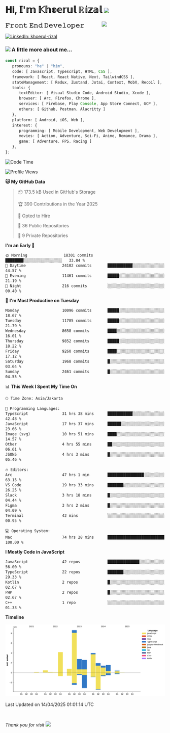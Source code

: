 <h1> 𝐇𝐢, 𝕀'𝕞 𝕂𝕙𝕠𝕖𝕣𝕦𝕝 ℝ𝕚𝕫𝕒𝕝 <img src="https://media.giphy.com/media/mGcNjsfWAjY5AEZNw6/giphy.gif" width="50"></h1>
<img align='right' src="https://media.giphy.com/media/v1.Y2lkPTc5MGI3NjExOWI2ajR2NGJubzBsZHFuaHMwajRrcDNsNXJwOG8yb3F0NjhkNXF4OSZlcD12MV9pbnRlcm5hbF9naWZfYnlfaWQmY3Q9cw/fkZukR450RQ1qnGaq9/giphy.gif" width="200">
<strong style="font-size:20px;">𝙵𝚛𝚘𝚗𝚝 𝙴𝚗𝚍 𝙳𝚎𝚟𝚎𝚕𝚘𝚙𝚎𝚛</strong>
</p></em>

[![LinkedIn: khoerul-rizal](https://img.shields.io/badge/khoerul--rizal-blue?style=flat-square&logo=Linkedin&logoColor=white&link=https://www.linkedin.com/in/khoerul-rizal/)](https://www.linkedin.com/in/khoerul-rizal/)

### <img src="https://media.giphy.com/media/VgCDAzcKvsR6OM0uWg/giphy.gif" width="50"> A little more about me...

```typescript
const rizal = {
   pronouns: "he" | "him",
   code: [ Javascript, Typescript, HTML, CSS ],
   framework: [ React, React Native, Next, TailwindCSS ],
   stateManagement: [ Redux, Zustand, Jotai, Context, MobX, Recoil ],
   tools: {
      textEditor: [ Visual Studio Code, Android Studio, Xcode ],
      browser: [ Arc, Firefox, Chrome ],
      services: [ Firebase, Play Console, App Store Connect, GCP ],
      others: [ Github, Postman, Alacritty ]
   },
   platform: [ Android, iOS, Web ],
   interest: {
      programming: [ Mobile Development, Web Development ],
      movies: [ Action, Adventure, Sci-Fi, Anime, Romance, Drama ],
      game: [ Adventure, FPS, Racing ]
   },
};
```

<!--START_SECTION:waka-->
![Code Time](http://img.shields.io/badge/Code%20Time-2%2C542%20hrs%2027%20mins-blue)

![Profile Views](http://img.shields.io/badge/Profile%20Views-13-blue)

**🐱 My GitHub Data** 

> 📦 173.5 kB Used in GitHub's Storage 
 > 
> 🏆 390 Contributions in the Year 2025
 > 
> 💼 Opted to Hire
 > 
> 📜 36 Public Repositories 
 > 
> 🔑 9 Private Repositories 
 > 
**I'm an Early 🐤** 

```text
🌞 Morning                18301 commits       ████████░░░░░░░░░░░░░░░░░   33.84 % 
🌆 Daytime                24102 commits       ███████████░░░░░░░░░░░░░░   44.57 % 
🌃 Evening                11461 commits       █████░░░░░░░░░░░░░░░░░░░░   21.19 % 
🌙 Night                  216 commits         ░░░░░░░░░░░░░░░░░░░░░░░░░   00.40 % 
```
📅 **I'm Most Productive on Tuesday** 

```text
Monday                   10096 commits       █████░░░░░░░░░░░░░░░░░░░░   18.67 % 
Tuesday                  11785 commits       █████░░░░░░░░░░░░░░░░░░░░   21.79 % 
Wednesday                8658 commits        ████░░░░░░░░░░░░░░░░░░░░░   16.01 % 
Thursday                 9852 commits        █████░░░░░░░░░░░░░░░░░░░░   18.22 % 
Friday                   9260 commits        ████░░░░░░░░░░░░░░░░░░░░░   17.12 % 
Saturday                 1968 commits        █░░░░░░░░░░░░░░░░░░░░░░░░   03.64 % 
Sunday                   2461 commits        █░░░░░░░░░░░░░░░░░░░░░░░░   04.55 % 
```


📊 **This Week I Spent My Time On** 

```text
🕑︎ Time Zone: Asia/Jakarta

💬 Programming Languages: 
TypeScript               31 hrs 38 mins      ███████████░░░░░░░░░░░░░░   42.48 % 
JavaScript               17 hrs 37 mins      ██████░░░░░░░░░░░░░░░░░░░   23.66 % 
Image (svg)              10 hrs 51 mins      ████░░░░░░░░░░░░░░░░░░░░░   14.57 % 
Other                    4 hrs 55 mins       ██░░░░░░░░░░░░░░░░░░░░░░░   06.61 % 
JSON5                    4 hrs 3 mins        █░░░░░░░░░░░░░░░░░░░░░░░░   05.46 % 

🔥 Editors: 
Arc                      47 hrs 1 min        ████████████████░░░░░░░░░   63.15 % 
VS Code                  19 hrs 33 mins      ███████░░░░░░░░░░░░░░░░░░   26.25 % 
Slack                    3 hrs 18 mins       █░░░░░░░░░░░░░░░░░░░░░░░░   04.44 % 
Figma                    3 hrs 2 mins        █░░░░░░░░░░░░░░░░░░░░░░░░   04.09 % 
Terminal                 42 mins             ░░░░░░░░░░░░░░░░░░░░░░░░░   00.95 % 

💻 Operating System: 
Mac                      74 hrs 28 mins      █████████████████████████   100.00 % 
```

**I Mostly Code in JavaScript** 

```text
JavaScript               42 repos            ██████████████░░░░░░░░░░░   56.00 % 
TypeScript               22 repos            ███████░░░░░░░░░░░░░░░░░░   29.33 % 
Kotlin                   2 repos             █░░░░░░░░░░░░░░░░░░░░░░░░   02.67 % 
PHP                      2 repos             █░░░░░░░░░░░░░░░░░░░░░░░░   02.67 % 
C++                      1 repo              ░░░░░░░░░░░░░░░░░░░░░░░░░   01.33 % 
```



**Timeline**

![Lines of Code chart](https://raw.githubusercontent.com/khoerulrizal/khoerulrizal/main/assets/bar_graph.png)


 Last Updated on 14/04/2025 01:01:14 UTC
<!--END_SECTION:waka-->
</details>
<br/>

<em>Thank you for visit</em> <img src="https://media.giphy.com/media/v1.Y2lkPTc5MGI3NjExcHdvNm1qZWtjaGw0ZjdwM3Z3NnY2dHlueTVuODBta2FiY20wM2YybSZlcD12MV9pbnRlcm5hbF9naWZfYnlfaWQmY3Q9cw/tV25tpdKqdFa9x81k2/giphy.gif" width="40">
